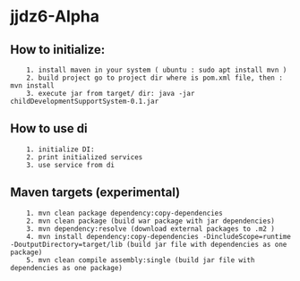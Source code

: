 # jjdz6-Alpha

## How to initialize:

        1. install maven in your system ( ubuntu : sudo apt install mvn )
        2. build project go to project dir where is pom.xml file, then : mvn install
        3. execute jar from target/ dir: java -jar childDevelopmentSupportSystem-0.1.jar

## How to use di
        1. initialize DI: 
        2. print initialized services
        3. use service from di
        
## Maven targets (experimental)

        1. mvn clean package dependency:copy-dependencies
        2. mvn clean package (build war package with jar dependencies)
        3. mvn dependency:resolve (download external packages to .m2 )
        4. mvn install dependency:copy-dependencies -DincludeScope=runtime -DoutputDirectory=target/lib (build jar file with dependencies as one package)
        5. mvn clean compile assembly:single (build jar file with dependencies as one package)
        
  <!-- mvn install dependency:copy-dependencies -DincludeScope=runtime -DoutputDirectory=target/lib -->
<!-- mvn clean compile assembly:single -->